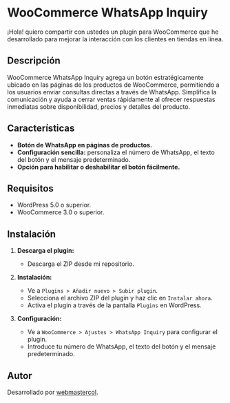 # WooCommerce WhatsApp Inquiry

¡Hola! quiero compartir con ustedes un plugin para WooCommerce que he desarrollado para mejorar la interacción con los clientes en tiendas en línea.

## Descripción

WooCommerce WhatsApp Inquiry agrega un botón estratégicamente ubicado en las páginas de los productos de WooCommerce, permitiendo a los usuarios enviar consultas directas a través de WhatsApp. Simplifica la comunicación y ayuda a cerrar ventas rápidamente al ofrecer respuestas inmediatas sobre disponibilidad, precios y detalles del producto.

## Características

- **Botón de WhatsApp en páginas de productos.**
- **Configuración sencilla:** personaliza el número de WhatsApp, el texto del botón y el mensaje predeterminado.
- **Opción para habilitar o deshabilitar el botón fácilmente.**

## Requisitos

- WordPress 5.0 o superior.
- WooCommerce 3.0 o superior.

## Instalación

1. **Descarga el plugin:**
   - Descarga el ZIP desde mi repositorio.

2. **Instalación:**
   - Ve a `Plugins > Añadir nuevo > Subir plugin`.
   - Selecciona el archivo ZIP del plugin y haz clic en `Instalar ahora`.
   - Activa el plugin a través de la pantalla `Plugins` en WordPress.

3. **Configuración:**
   - Ve a `WooCommerce > Ajustes > WhatsApp Inquiry` para configurar el plugin.
   - Introduce tu número de WhatsApp, el texto del botón y el mensaje predeterminado.


## Autor

Desarrollado por [webmastercol](https://webmastercol.com).